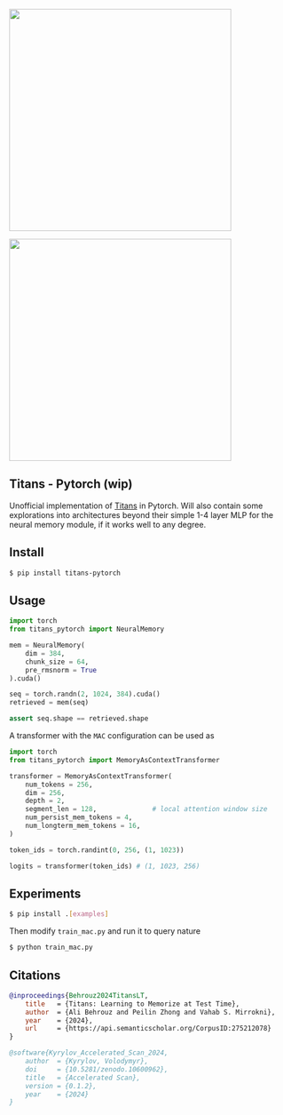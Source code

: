 <img src="./fig2.png" width="400px"></img>

<img src="./fig1.png" width="400px"></img>

## Titans - Pytorch (wip)

Unofficial implementation of [Titans](https://arxiv.org/abs/2501.00663) in Pytorch. Will also contain some explorations into architectures beyond their simple 1-4 layer MLP for the neural memory module, if it works well to any degree.

## Install

```bash
$ pip install titans-pytorch
```

## Usage

```python
import torch
from titans_pytorch import NeuralMemory

mem = NeuralMemory(
    dim = 384,
    chunk_size = 64,
    pre_rmsnorm = True
).cuda()

seq = torch.randn(2, 1024, 384).cuda()
retrieved = mem(seq)

assert seq.shape == retrieved.shape
```

A transformer with the `MAC` configuration can be used as

```python
import torch
from titans_pytorch import MemoryAsContextTransformer

transformer = MemoryAsContextTransformer(
    num_tokens = 256,
    dim = 256,
    depth = 2,
    segment_len = 128,              # local attention window size
    num_persist_mem_tokens = 4,
    num_longterm_mem_tokens = 16,
)

token_ids = torch.randint(0, 256, (1, 1023))

logits = transformer(token_ids) # (1, 1023, 256)
```

## Experiments

```bash
$ pip install .[examples]
```

Then modify `train_mac.py` and run it to query nature

```bash
$ python train_mac.py
```

## Citations

```bibtex
@inproceedings{Behrouz2024TitansLT,
    title   = {Titans: Learning to Memorize at Test Time},
    author  = {Ali Behrouz and Peilin Zhong and Vahab S. Mirrokni},
    year    = {2024},
    url     = {https://api.semanticscholar.org/CorpusID:275212078}
}
```

```bibtex
@software{Kyrylov_Accelerated_Scan_2024,
    author  = {Kyrylov, Volodymyr},
    doi     = {10.5281/zenodo.10600962},
    title   = {Accelerated Scan},
    version = {0.1.2},
    year    = {2024}
}
```
